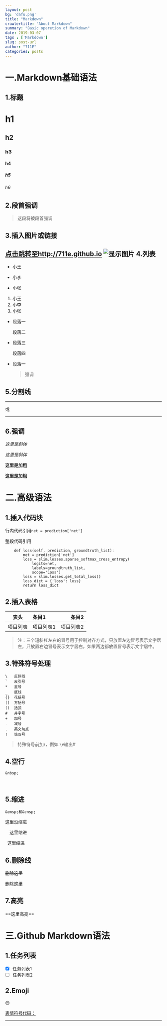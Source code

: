 ```yaml
---
layout: post
bg: 'dafu.png'
title: "Markdown"
crawlertitle: "About Markdown"
summary: "Basic operetion of Markdown"
date: 2019-03-07
tags : ['Markdown']
slug: post-url
author: "711E"
categories: posts
---
```


一.Markdown基础语法
===
1.标题
---
# h1 
## h2
### h3
#### h4
##### h5
###### h6

2.段首强调
---
> 这段将被段首强调

3.插入图片或链接
---
[点击跳转至http://711e.github.io](http://711e.github.io)
![显示图片](http://711e.github.io/assets/images/xiaohei.png)
4.列表
---
* 小王
+ 小李
- 小张

1. 小王
2. 小李
3. 小张

* 段落一

  段落二
  
* 段落三

  段落四
  
* 段落一
	> 强调

5.分割线
---
---
或
***

6.强调
---
*这里是斜体*

_这里是斜体_

**这里是加粗**

__这里是加粗__

二.高级语法
===
1.插入代码块
---
行内代码引用`net = prediction['net']`

整段代码引用

```
    def loss(self, prediction, groundtruth_list):
        net = prediction['net']
        loss = slim.losses.sparse_softmax_cross_entropy(
            logits=net,
            labels=groundtruth_list,
            scope='Loss')
        loss = slim.losses.get_total_loss()
        loss_dict = {'loss': loss}
        return loss_dict
```
2.插入表格
---
表头|条目1|条目2
:---:|:---|---:
项目列表|项目列表1|项目列表2
> 注：三个短斜杠左右的冒号用于控制对齐方式，只放置左边冒号表示文字居左，只放置右边冒号表示文字居右，如果两边都放置冒号表示文字居中。

3.特殊符号处理
---
	\   反斜线
	`   反引号
	*   星号
	_   底线
	{}  花括号
	[]  方括号
	()  括弧
	#   井字号
	+   加号
	-   减号
	.   英文句点
	!   惊叹号

> 特殊符号前加\，例如:`\#`输出\#

4.空行
---
`&nbsp;`

&nbsp;

5.缩进
---
`&emsp;和&ensp;`

这里没缩进

&emsp;这里缩进

&ensp;这里缩进

6.删除线
---
<del> 删除这里 </del>

~~删除这里~~

7.高亮
---
==这里高亮==

三.Github Markdown语法
===
1.任务列表
---
* [x] 任务列表1
* [ ] 任务列表2

2.Emoji
---
:blush:

[表情符号代码：](https://github.com/guodongxiaren/README/blob/master/emoji.md)
***
